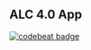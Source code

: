 ## ALC 4.0 App

[![codebeat badge](https://codebeat.co/badges/c52e0c3e-6c44-4882-8c1f-68da456db39c)](https://codebeat.co/projects/github-com-davidodari-alc4-0-master)
